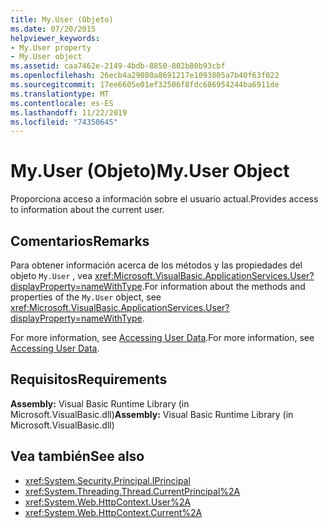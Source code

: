 ```yaml
---
title: My.User (Objeto)
ms.date: 07/20/2015
helpviewer_keywords:
- My.User property
- My.User object
ms.assetid: caa7462e-2149-4bdb-8850-802b80b93cbf
ms.openlocfilehash: 26ecb4a29080a8691217e1093805a7b40f63f022
ms.sourcegitcommit: 17ee6605e01ef32506f8fdc686954244ba6911de
ms.translationtype: MT
ms.contentlocale: es-ES
ms.lasthandoff: 11/22/2019
ms.locfileid: "74350645"
---
```

# <a name="myuser-object"></a><span data-ttu-id="dd3e6-102">My.User (Objeto)</span><span class="sxs-lookup"><span data-stu-id="dd3e6-102">My.User Object</span></span>
<span data-ttu-id="dd3e6-103">Proporciona acceso a información sobre el usuario actual.</span><span class="sxs-lookup"><span data-stu-id="dd3e6-103">Provides access to information about the current user.</span></span>  
  
## <a name="remarks"></a><span data-ttu-id="dd3e6-104">Comentarios</span><span class="sxs-lookup"><span data-stu-id="dd3e6-104">Remarks</span></span>  
 <span data-ttu-id="dd3e6-105">Para obtener información acerca de los métodos y las propiedades del objeto `My.User` , vea <xref:Microsoft.VisualBasic.ApplicationServices.User?displayProperty=nameWithType>.</span><span class="sxs-lookup"><span data-stu-id="dd3e6-105">For information about the methods and properties of the `My.User` object, see <xref:Microsoft.VisualBasic.ApplicationServices.User?displayProperty=nameWithType>.</span></span>  
  
 <span data-ttu-id="dd3e6-106">For more information, see [Accessing User Data](../../../visual-basic/developing-apps/programming/accessing-user-data.md).</span><span class="sxs-lookup"><span data-stu-id="dd3e6-106">For more information, see [Accessing User Data](../../../visual-basic/developing-apps/programming/accessing-user-data.md).</span></span>  
  
## <a name="requirements"></a><span data-ttu-id="dd3e6-107">Requisitos</span><span class="sxs-lookup"><span data-stu-id="dd3e6-107">Requirements</span></span>  
 <span data-ttu-id="dd3e6-108">**Assembly:** Visual Basic Runtime Library (in Microsoft.VisualBasic.dll)</span><span class="sxs-lookup"><span data-stu-id="dd3e6-108">**Assembly:** Visual Basic Runtime Library (in Microsoft.VisualBasic.dll)</span></span>  
  
## <a name="see-also"></a><span data-ttu-id="dd3e6-109">Vea también</span><span class="sxs-lookup"><span data-stu-id="dd3e6-109">See also</span></span>

- <xref:System.Security.Principal.IPrincipal>
- <xref:System.Threading.Thread.CurrentPrincipal%2A>
- <xref:System.Web.HttpContext.User%2A>
- <xref:System.Web.HttpContext.Current%2A>
